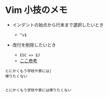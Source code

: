 # Vim 小技のメモ

- インデントの始点から行末まで選択したいとき
    - ```^v$```
    
- 改行を削除したいとき
    - ```ESC => $J```
    - [ここ参考](http://bata64.hatenablog.jp/entry/20100129/1264740058)
    
```
とにかくもう学校や家には|
帰りたくない


とにかくもう学校や家には帰りたくない
```